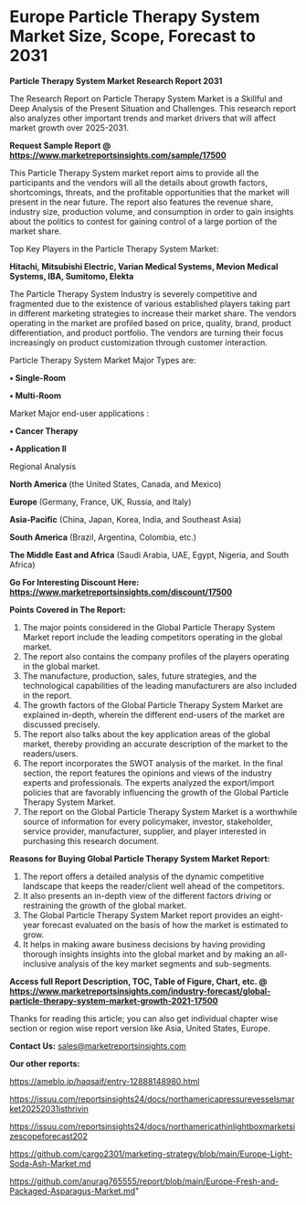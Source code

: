 # Europe Particle Therapy System Market Size, Scope, Forecast to 2031

<strong>Particle Therapy System Market Research Report 2031</strong>

The Research Report on Particle Therapy System Market is a Skillful and Deep Analysis of the Present Situation and Challenges. This research report also analyzes other important trends and market drivers that will affect market growth over 2025-2031.

<strong>Request Sample Report @ <a href=https://www.marketreportsinsights.com/sample/17500>https://www.marketreportsinsights.com/sample/17500</a></strong>

This Particle Therapy System market report aims to provide all the participants and the vendors will all the details about growth factors, shortcomings, threats, and the profitable opportunities that the market will present in the near future. The report also features the revenue share, industry size, production volume, and consumption in order to gain insights about the politics to contest for gaining control of a large portion of the market share.

Top Key Players in the Particle Therapy System Market:

<strong>Hitachi, Mitsubishi Electric, Varian Medical Systems, Mevion Medical Systems, IBA, Sumitomo, Elekta</strong>

The Particle Therapy System Industry is severely competitive and fragmented due to the existence of various established players taking part in different marketing strategies to increase their market share. The vendors operating in the market are profiled based on price, quality, brand, product differentiation, and product portfolio. The vendors are turning their focus increasingly on product customization through customer interaction.

Particle Therapy System Market Major Types are:

<strong>• Single-Room

• Multi-Room</strong>

Market Major end-user applications :

<strong>• Cancer Therapy

• Application II</strong>

Regional Analysis

</u><strong><b>North America</b></strong> (the United States, Canada, and Mexico)

<strong><b>Europe </b></strong>(Germany, France, UK, Russia, and Italy)

<strong><b>Asia-Pacific</b></strong> (China, Japan, Korea, India, and Southeast Asia)

<strong><b>South America</b></strong> (Brazil, Argentina, Colombia, etc.)

<strong><b>The Middle East and Africa</b></strong> (Saudi Arabia, UAE, Egypt, Nigeria, and South Africa)

<strong>Go For Interesting Discount Here: <a href=https://www.marketreportsinsights.com/discount/17500>https://www.marketreportsinsights.com/discount/17500</a></strong>

<strong>Points Covered in The Report:</strong>
<ol>
  <li>The major points considered in the Global Particle Therapy System Market report include the leading competitors operating in the global market.</li>
  <li>The report also contains the company profiles of the players operating in the global market.</li>
  <li>The manufacture, production, sales, future strategies, and the technological capabilities of the leading manufacturers are also included in the report.</li>
  <li>The growth factors of the Global Particle Therapy System Market are explained in-depth, wherein the different end-users of the market are discussed precisely.</li>
  <li>The report also talks about the key application areas of the global market, thereby providing an accurate description of the market to the readers/users.</li>
  <li>The report incorporates the SWOT analysis of the market. In the final section, the report features the opinions and views of the industry experts and professionals. The experts analyzed the export/import policies that are favorably influencing the growth of the Global Particle Therapy System Market.</li>
  <li>The report on the Global Particle Therapy System Market is a worthwhile source of information for every policymaker, investor, stakeholder, service provider, manufacturer, supplier, and player interested in purchasing this research document.</li>
</ol>
<strong>Reasons for Buying Global Particle Therapy System Market Report:</strong>

<ol>
  <li>The report offers a detailed analysis of the dynamic competitive landscape that keeps the reader/client well ahead of the competitors.</li>
  <li>It also presents an in-depth view of the different factors driving or restraining the growth of the global market.</li>
  <li>The Global Particle Therapy System Market report provides an eight-year forecast evaluated on the basis of how the market is estimated to grow.</li>
  <li>It helps in making aware business decisions by having providing thorough insights insights into the global market and by making an all-inclusive analysis of the key market segments and sub-segments.</li>
</ol>
<strong>Access full Report Description, TOC, Table of Figure, Chart, etc. @ <a href=https://www.marketreportsinsights.com/industry-forecast/global-particle-therapy-system-market-growth-2021-17500>https://www.marketreportsinsights.com/industry-forecast/global-particle-therapy-system-market-growth-2021-17500</a></strong>


Thanks for reading this article; you can also get individual chapter wise section or region wise report version like Asia, United States, Europe.

<strong>Contact Us:</strong>
sales@marketreportsinsights.com

<strong>Our other reports:</strong>

<a href=https://ameblo.jp/haqsaif/entry-12888148980.html>https://ameblo.jp/haqsaif/entry-12888148980.html</a>

<a href=https://issuu.com/reportsinsights24/docs/northamericapressurevesselsmarket20252031isthrivin>https://issuu.com/reportsinsights24/docs/northamericapressurevesselsmarket20252031isthrivin</a>

<a href=https://issuu.com/reportsinsights24/docs/northamericathinlightboxmarketsizescopeforecast202>https://issuu.com/reportsinsights24/docs/northamericathinlightboxmarketsizescopeforecast202</a>

<a href=https://github.com/cargo2301/marketing-strategy/blob/main/Europe-Light-Soda-Ash-Market.md>https://github.com/cargo2301/marketing-strategy/blob/main/Europe-Light-Soda-Ash-Market.md</a>

<a href=https://github.com/anurag765555/report/blob/main/Europe-Fresh-and-Packaged-Asparagus-Market.md>https://github.com/anurag765555/report/blob/main/Europe-Fresh-and-Packaged-Asparagus-Market.md</a>"

